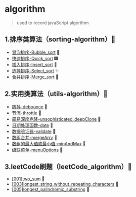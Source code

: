 # algorithm
> used to record javaScript algorithm

## 1.排序类算法（sorting-algorithm）🍕

- [冒泡排序-Bubble_sort](https://github.com/wangyue-1997/js-algorithm/blob/master/sorting_algorithm/Bubble_sort.js ) 🎈
- [快速排序-Quick_sort](https://github.com/wangyue-1997/js-algorithm/blob/master/sorting_algorithm/Quick_sort.js) 🎆
- [插入排序-Insert_sort](https://github.com/wangyue-1997/js-algorithm/blob/master/sorting_algorithm/Insert_sort.js) 🎇
- [选择排序-Select_sort](https://github.com/wangyue-1997/js-algorithm/blob/master/sorting_algorithm/Select_sort.js) ✨
- [合并排序-Merge_sort](https://github.com/wangyue-1997/js-algorithm/blob/master/sorting_algorithm/Merge_sort.js) 🎉



## 2.实用类算法（utils-algorithm）🍔

- [防抖-debounce](https://github.com/wangyue-1997/js-algorithm/blob/master/utils_algorithm/debounce.js) 🎊
- [节流-throttle](https://github.com/wangyue-1997/js-algorithm/blob/master/utils_algorithm/throttle.js) 🎃
- [简易深度克隆-unsophisticated_deepClone](https://github.com/wangyue-1997/js-algorithm/blob/master/utils_algorithm/unsophisticated_deepClone.js) 🎍
- [日期处理函数-date](https://github.com/wangyue-1997/js-algorithm/blob/master/utils_algorithm/date.js) 🎎
- [数据验证器-validate](https://github.com/wangyue-1997/js-algorithm/blob/master/utils_algorithm/validate.js) 🎏
- [数组合并-mergeArry](https://github.com/wangyue-1997/js-algorithm/blob/master/utils_algorithm/mergeArry.js) 🎑
- [数组的最大值或最小值-minAndMax](https://github.com/wangyue-1997/js-algorithm/blob/master/utils_algorithm/minAndMax.js) 🧧
- [级联菜单-menuOptions](https://github.com/wangyue-1997/js-algorithm/blob/master/utils_algorithm/menuOptions.js) 🎀

## 3.leetCode刷题（leetCode_algorithm）🍟

- [[001]two_sum](https://github.com/wangyue-1997/js-algorithm/tree/master/leetCode_algorithm/%5B001%5Dtwo_sum) 🎄
- [[003]longest_string_without_repeating_characters](https://github.com/wangyue-1997/js-algorithm/blob/master/leetCode_algorithm/[003]longest_string_without_repeating_characters) 🎋
- [[005]longest_palindromic_substring](https://github.com/wangyue-1997/js-algorithm/blob/master/leetCode_algorithm/%5B005%5Dlongest_palindromic_substring) 🎐

